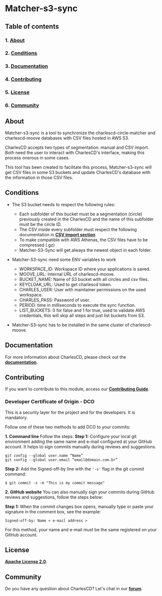 # **Matcher-s3-sync**

## **Table of contents**
### 1. [**About**](#about)
### 2. [**Conditions**](#conditions)
### 3. [**Documentation**](#cocumentation)
### 4. [**Contributing**](#contributing)
### 5. [**License**](#license)
### 6. [**Community**](#community)

## **About**
Matcher-s3-sync is a tool to synchronize the charlescd-circle-matcher and charlescd-moove databases with CSV files hosted in AWS S3.

CharlesCD accepts two types of segmentation: manual and CSV import. Both need the user to interact with CharlesCD's interface, making this process onerous in some cases.

This tool has been created to facilitate this process, Matcher-s3-sync will get CSV files in some S3 buckets and update CharlesCD's database with the information in those CSV files.

## **Conditions**
 - The S3 bucket needs to respect the following rules:
    - Each subfolder of this bucket must be a segmentation (circle) previously created in the CharlesCD and the name of this subfolder must be the circle ID.
    - The CSV inside every subfolder must respect the following documentation in [**CSV import section**](https://docs.charlescd.io/reference/circles)
    - To make compatible with AWS Athenas, the CSV files have to be compressed (.gz)
    - Matcher-S3-Sync will get always the newest object in each folder.

 - Matcher-S3-sync need some ENV variables to work
    - WORKSPACE_ID: Workspace ID where your applications is saved.
    - MOOVE_URL: Internal URL of charlescd-moove.
    - BUCKET_NAME: Name of S3 bucket with all circles and csv files.
    - KEYCLOAK_URL: Used to get charlescd token.
    - CHARLES_USER: User with maintainer permissions on the used workspace.
    - CHARLES_PASS: Password of user.
    - PERIOD: time in milliseconds to execute the sync function.
    - LIST_BUCKETS: 0 for false and 1 for true, used to validate AWS credentials, this will skip all steps and just list buckets from S3.

 - Matcher-S3-sync has to be installed in the same cluster of charlescd-moove.

## **Documentation**

For more information about CharlesCD, please check out the [**documentation**](https://docs.charlescd.io/).

## **Contributing**

If you want to contribute to this module, access our [**Contributing Guide**](https://github.com/ZupIT/charlescd/blob/main/CONTRIBUTING.md).

### **Developer Certificate of Origin - DCO**

 This is a security layer for the project and for the developers. It is mandatory.
 
 Follow one of these two methods to add DCO to your commits:
 
**1. Command line**
 Follow the steps: 
 **Step 1:** Configure your local git environment adding the same name and e-mail configured at your GitHub account. It helps to sign commits manually during reviews and suggestions.

 ```
git config --global user.name “Name”
git config --global user.email “email@domain.com.br”
```
**Step 2:** Add the Signed-off-by line with the `'-s'` flag in the git commit command:

```
$ git commit -s -m "This is my commit message"
```

**2. GitHub website**
You can also manually sign your commits during GitHub reviews and suggestions, follow the steps below: 

**Step 1:** When the commit changes box opens, manually type or paste your signature in the comment box, see the example:

```
Signed-off-by: Name < e-mail address >
```

For this method, your name and e-mail must be the same registered on your GitHub account.

## **License**
[**Apache License 2.0**](https://github.com/ZupIT/charlescd/blob/main/LICENSE).

## **Community**

Do you have any question about CharlesCD? Let's chat in our [**forum**](https://forum.zup.com.br/). 

